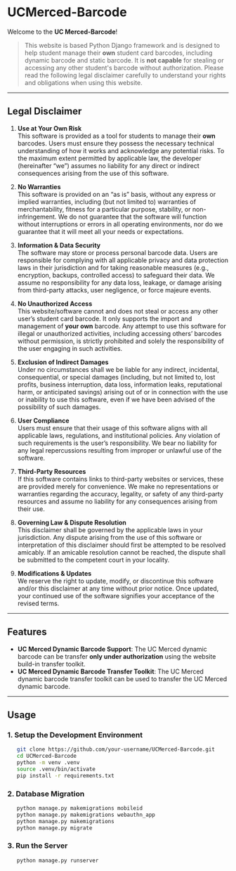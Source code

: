 # UCMerced-Barcode

Welcome to the **UC Merced-Barcode**!

> This website is based Python Django framework and is designed to help student manage their **own** student card
> barcodes, including dynamic barcode and static barcode. It is **not capable** for stealing or accessing any other
> student's barcode without authorization. Please read the following legal disclaimer carefully to understand your
> rights
> and obligations when using this website.

---

## Legal Disclaimer

1. **Use at Your Own Risk**  
   This software is provided as a tool for students to manage their **own** barcodes. Users must ensure they possess the
   necessary technical understanding of how it works and acknowledge any potential risks. To the maximum extent
   permitted by applicable law, the developer (hereinafter “we”) assumes no liability for any direct or indirect
   consequences arising from the use of this software.

2. **No Warranties**  
   This software is provided on an “as is” basis, without any express or implied warranties, including (but not limited
   to) warranties of merchantability, fitness for a particular purpose, stability, or non-infringement. We do not
   guarantee that the software will function without interruptions or errors in all operating environments, nor do we
   guarantee that it will meet all your needs or expectations.

3. **Information & Data Security**  
   The software may store or process personal barcode data. Users are responsible for complying with all applicable
   privacy and data protection laws in their jurisdiction and for taking reasonable measures (e.g., encryption, backups,
   controlled access) to safeguard their data. We assume no responsibility for any data loss, leakage, or damage arising
   from third-party attacks, user negligence, or force majeure events.

4. **No Unauthorized Access**  
   This website/software cannot and does not steal or access any other user’s student card barcode. It only supports the
   import and management of **your own** barcode. Any attempt to use this software for illegal or unauthorized
   activities, including accessing others’ barcodes without permission, is strictly prohibited and solely the
   responsibility of the user engaging in such activities.

5. **Exclusion of Indirect Damages**  
   Under no circumstances shall we be liable for any indirect, incidental, consequential, or special damages (including,
   but not limited to, lost profits, business interruption, data loss, information leaks, reputational harm, or
   anticipated savings) arising out of or in connection with the use or inability to use this software, even if we have
   been advised of the possibility of such damages.

6. **User Compliance**  
   Users must ensure that their usage of this software aligns with all applicable laws, regulations, and institutional
   policies. Any violation of such requirements is the user’s responsibility. We bear no liability for any legal
   repercussions resulting from improper or unlawful use of the software.

7. **Third-Party Resources**  
   If this software contains links to third-party websites or services, these are provided merely for convenience. We
   make no representations or warranties regarding the accuracy, legality, or safety of any third-party resources and
   assume no liability for any consequences arising from their use.

8. **Governing Law & Dispute Resolution**  
   This disclaimer shall be governed by the applicable laws in your jurisdiction. Any dispute arising from the use of
   this software or interpretation of this disclaimer should first be attempted to be resolved amicably. If an amicable
   resolution cannot be reached, the dispute shall be submitted to the competent court in your locality.

9. **Modifications & Updates**  
   We reserve the right to update, modify, or discontinue this software and/or this disclaimer at any time without prior
   notice. Once updated, your continued use of the software signifies your acceptance of the revised terms.

---

## Features

- **UC Merced Dynamic Barcode Support**: The UC Merced dynamic barcode can be transfer **only under authorization** using the website build-in transfer toolkit.
- **UC Merced Dynamic Barcode Transfer Toolkit**: The UC Merced dynamic barcode transfer toolkit can be used to transfer the UC Merced dynamic barcode.

---

## Usage

### 1. Setup the Development Environment

```bash
   git clone https://github.com/your-username/UCMerced-Barcode.git
   cd UCMerced-Barcode
   python -m venv .venv
   source .venv/bin/activate
   pip install -r requirements.txt
```

### 2. Database Migration

```bash
   python manage.py makemigrations mobileid
   python manage.py makemigrations webauthn_app
   python manage.py makemigrations
   python manage.py migrate
```

### 3. Run the Server

```bash
   python manage.py runserver
```






